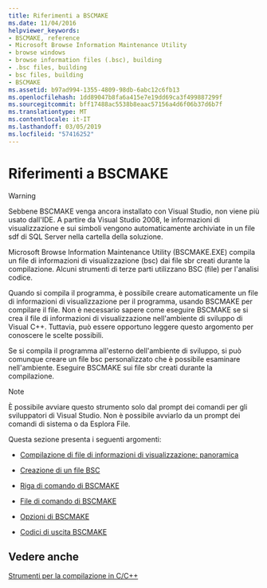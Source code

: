```yaml
---
title: Riferimenti a BSCMAKE
ms.date: 11/04/2016
helpviewer_keywords:
- BSCMAKE, reference
- Microsoft Browse Information Maintenance Utility
- browse windows
- browse information files (.bsc), building
- .bsc files, building
- bsc files, building
- BSCMAKE
ms.assetid: b97ad994-1355-4809-98db-6abc12c6fb13
ms.openlocfilehash: 1dd89047b8fa6a415e7e19dd69ca3f499887299f
ms.sourcegitcommit: bff17488ac5538b8eaac57156a4d6f06b37d6b7f
ms.translationtype: MT
ms.contentlocale: it-IT
ms.lasthandoff: 03/05/2019
ms.locfileid: "57416252"
---
```

# <a name="bscmake-reference"></a>Riferimenti a BSCMAKE

> [!WARNING]
> Sebbene BSCMAKE venga ancora installato con Visual Studio, non viene più usato dall'IDE. A partire da Visual Studio 2008, le informazioni di visualizzazione e sui simboli vengono automaticamente archiviate in un file sdf di SQL Server nella cartella della soluzione.

Microsoft Browse Information Maintenance Utility (BSCMAKE.EXE) compila un file di informazioni di visualizzazione (bsc) dai file sbr creati durante la compilazione. Alcuni strumenti di terze parti utilizzano BSC (file) per l'analisi codice.

Quando si compila il programma, è possibile creare automaticamente un file di informazioni di visualizzazione per il programma, usando BSCMAKE per compilare il file. Non è necessario sapere come eseguire BSCMAKE se si crea il file di informazioni di visualizzazione nell'ambiente di sviluppo di Visual C++. Tuttavia, può essere opportuno leggere questo argomento per conoscere le scelte possibili.

Se si compila il programma all'esterno dell'ambiente di sviluppo, si può comunque creare un file bsc personalizzato che è possibile esaminare nell'ambiente. Eseguire BSCMAKE sui file sbr creati durante la compilazione.

> [!NOTE]
>  È possibile avviare questo strumento solo dal prompt dei comandi per gli sviluppatori di Visual Studio. Non è possibile avviarlo da un prompt dei comandi di sistema o da Esplora File.

Questa sezione presenta i seguenti argomenti:

- [Compilazione di file di informazioni di visualizzazione: panoramica](../../build/reference/building-browse-information-files-overview.md)

- [Creazione di un file BSC](../../build/reference/building-a-dot-bsc-file.md)

- [Riga di comando di BSCMAKE](../../build/reference/bscmake-command-line.md)

- [File di comando di BSCMAKE](../../build/reference/bscmake-command-file-response-file.md)

- [Opzioni di BSCMAKE](../../build/reference/bscmake-options.md)

- [Codici di uscita BSCMAKE](../../build/reference/bscmake-exit-codes.md)

## <a name="see-also"></a>Vedere anche

[Strumenti per la compilazione in C/C++](../../build/reference/c-cpp-build-tools.md)
